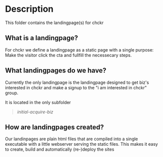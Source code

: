 # Description

This folder contains the landingpage(s) for chckr

## What is a landingpage?

For chckr we define a landingpage as a static page with a single purpose: Make the visitor click the cta and fullfill the necessecary steps.

## What landingpages do we have?

Currently the only landingpage is the landingpage designed to get biz's interested in chckr and make a signup to the "i am interested in chckr" group.

It is located in the only subfolder 
> *initial-acquire-biz*

## How are landingpages created?

Our landinpages are plain html files that are compiled into a single executable with a little webserver serving the static files.
This makes it easy to create, build and automatically (re-)deploy the sites
